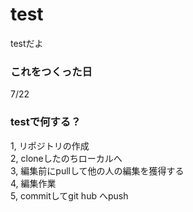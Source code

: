 # test
testだよ

### これをつくった日
7/22

### testで何する？
1, リポジトリの作成  
2, cloneしたのちローカルへ  
3, 編集前にpullして他の人の編集を獲得する  
4, 編集作業  
5, commitしてgit hub へpush  
